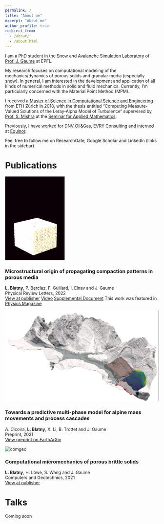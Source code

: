 ```yaml
---
permalink: /
title: "About me"
excerpt: "About me"
author_profile: true
redirect_from:
  - /about/
  - /about.html
---
```


I am a PhD student in the [Snow and Avalanche Simulation Laboratory](https://www.epfl.ch/labs/slab/) of [Prof. J. Gaume](https://people.epfl.ch/johan.gaume) at EPFL.

My research focuses on computational modeling of the mechanics/dynamics of porous solids and granular media (especially snow). In general, I am interested in the development and application of all kinds of numerical methods in solid and fluid mechanics. Currently, I’m particularly concerned with the Material Point Method (MPM).

I received a [Master of Science in Computational Science and Engineering](https://rw.ethz.ch/) from ETH Zürich in 2018, with the thesis entitled “Computing Measure-Valued Solutions of the Leray-Alpha Model of Turbulence“ supervised by [Prof. S. Mishra](https://camlab.ethz.ch/the-group/group-head.html) at the [Seminar for Applied Mathematics](https://math.ethz.ch/sam).

Previously, I have worked for [DNV Oil&Gas](https://www.dnv.com/), [EVRY Consulting](https://www.tietoevry.com/) and interned at [Equinor](https://www.equinor.com/).

Feel free to follow me on ResearchGate, Google Scholar and LinkedIn (links in the sidebar).

Publications
======

![prl](/images/cover_prl.gif)
### Microstructural origin of propagating compaction patterns in porous media
**L. Blatny**, P. Berclaz, F. Guillard, I. Einav and J. Gaume  
Physical Review Letters, 2022  
[View at publisher](https://journals.aps.org/prl/abstract/10.1103/PhysRevLett.128.228002) [Video](https://journals.aps.org/prl/supplemental/10.1103/PhysRevLett.128.228002/supplementary_movie_1.mp4) [Supplemental Document](https://journals.aps.org/prl/supplemental/10.1103/PhysRevLett.128.228002/supplement_rev16022022.pdf)
This work was featured in [Physics Magazine](https://physics.aps.org/articles/v15/s73)

![cicoira](/images/cover_cicoira.png)
### Towards a predictive multi-phase model for alpine mass movements and process cascades
A. Cicoira, **L. Blatny**, X. Li, B. Trottet and J. Gaume  
Preprint, 2021  
[View preprint on EarthArXiv](https://eartharxiv.org/repository/view/2968/)

![comgeo](/images/cover_comgeo.gif)
### Computational micromechanics of porous brittle solids  
**L. Blatny**, H. Löwe, S. Wang and J. Gaume  
Computers and Geotechnics, 2021  
[View at publisher](https://www.sciencedirect.com/science/article/pii/S0266352X21002822)


Talks
======
Coming soon
